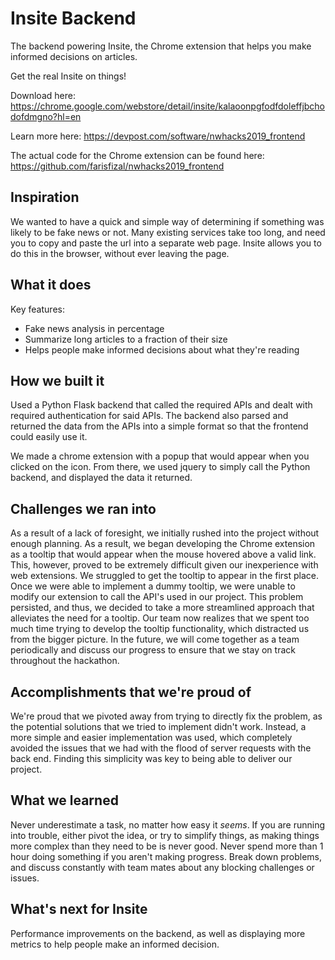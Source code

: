 
# Insite Backend

The backend powering Insite, the Chrome extension that helps you make informed decisions on articles. 
 
Get the real Insite on things!

Download here: https://chrome.google.com/webstore/detail/insite/kalaoonpgfodfdoleffjbchodofdmgno?hl=en

Learn more here: https://devpost.com/software/nwhacks2019_frontend

The actual code for the Chrome extension can be found here: https://github.com/farisfizal/nwhacks2019_frontend

## Inspiration
We wanted to have a quick and simple way of determining if something was likely to be fake news or not. Many existing services take too long, and need you to copy and paste the url into a separate web page. Insite allows you to do this in the browser, without ever leaving the page.

## What it does
Key features: 
- Fake news analysis in percentage
- Summarize long articles to a fraction of their size
- Helps people make informed decisions about what they're reading

## How we built it
Used a Python Flask backend that called the required APIs and dealt with required authentication for said APIs. The backend also parsed and returned the data from the APIs into a simple format so that the frontend could easily use it.

We made a chrome extension with a popup that would appear when you clicked on the icon. From there, we used jquery to simply call the Python backend, and displayed the data it returned.

## Challenges we ran into
As a result of a lack of foresight, we initially rushed into the project without enough planning. As a result, we began developing the Chrome extension as a tooltip that would appear when the mouse hovered above a valid link. This, however, proved to be extremely difficult given our inexperience with web extensions. We struggled to get the tooltip to appear in the first place. Once we were able to implement a dummy tooltip, we were unable to modify our extension to call the API's used in our project. This problem persisted, and thus, we decided to take a more streamlined approach that alleviates the need for a tooltip. Our team now realizes that we spent too much time trying to develop the tooltip functionality, which distracted us from the bigger picture. In the future, we will come together as a team periodically and discuss our progress to ensure that we stay on track throughout the hackathon.

## Accomplishments that we're proud of
We're proud that we pivoted away from trying to directly fix the problem, as the potential solutions that we tried to implement didn't work. Instead, a more simple and easier implementation was used, which completely avoided the issues that we had with the flood of server requests with the back end. Finding this simplicity was key to being able to deliver our project.

## What we learned
Never underestimate a task, no matter how easy it _seems_. If you are running into trouble, either pivot the idea, or try to simplify things, as making things more complex than they need to be is never good. Never spend more than 1 hour doing something if you aren't making progress.
Break down problems, and discuss constantly with team mates about any blocking challenges or issues.

## What's next for Insite
Performance improvements on the backend, as well as displaying more metrics to help people make an informed decision.
